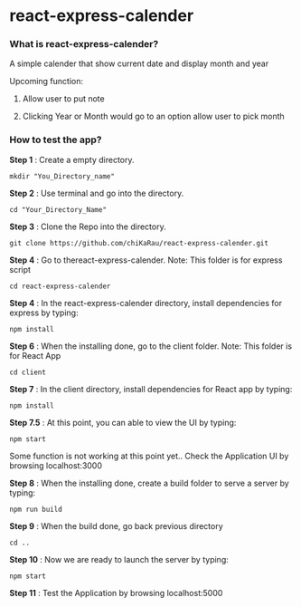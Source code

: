 # react-express-calender

### What is react-express-calender?
A simple calender that show current date and display month and year

Upcoming function: 

1) Allow user to put note 

2) Clicking Year or Month would go to an option allow user to pick month 


### How to test the app?
**Step 1** : Create a empty directory.
```
mkdir "You_Directory_name"
```

**Step 2** : Use terminal and go into the directory.
```
cd "Your_Directory_Name"
```

**Step 3** : Clone the Repo into the directory.
```
git clone https://github.com/chiKaRau/react-express-calender.git
```

**Step 4** : Go to thereact-express-calender. Note: This folder is for express script
```
cd react-express-calender
```

**Step 4** : In the react-express-calender directory, install dependencies for express by typing:
```
npm install 
```

**Step 6** : When the installing done, go to the client folder. Note: This folder is for React App
```
cd client
```

**Step 7** : In the client directory, install dependencies for React app by typing:
```
npm install 
```

**Step 7.5** : At this point, you can able to view the UI by typing: 
```
npm start 
```
Some function is not working at this point yet..
Check the Application UI by browsing localhost:3000

**Step 8** : When the installing done, create a build folder to serve a server by typing: 
```
npm run build
```

**Step 9** : When the build done, go back previous directory 
```
cd ..
```

**Step 10** : Now we are ready to launch the server by typing: 
```
npm start 
```

**Step 11** : Test the Application by browsing localhost:5000
